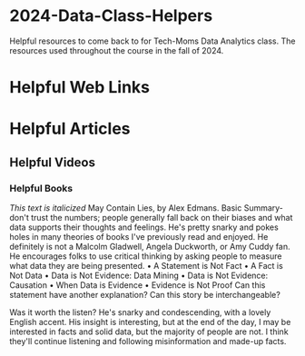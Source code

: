 # 2024-Data-Class-Helpers 
Helpful resources to come back to for Tech-Moms Data Analytics class. 
The resources used throughout the course in the fall of 2024.  

# Helpful Web Links


# Helpful Articles

## Helpful Videos 

### Helpful Books 

  _This text is italicized_ May Contain Lies, by Alex Edmans. Basic Summary- don't trust the numbers; people generally fall back on their biases and what data supports their thoughts and feelings. He's pretty snarky and pokes holes in many theories of books I've previously read and enjoyed. He definitely is not a Malcolm Gladwell, Angela Duckworth, or Amy Cuddy fan. He encourages folks to use critical thinking by asking people to measure what data they are being presented. 
• A Statement is Not Fact
• A Fact is Not Data
• Data is Not Evidence: Data Mining
• Data is Not Evidence: Causation
• When Data is Evidence
• Evidence is Not Proof
Can this statement have another explanation? Can this story be interchangeable? 

Was it worth the listen? He's snarky and condescending, with a lovely English accent. His insight is interesting, but at the end of the day, I may be interested in facts and solid data, but the majority of people are not. I think they'll continue listening and following misinformation and made-up facts. 

